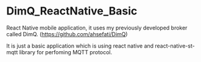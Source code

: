 # DimQ_ReactNative_Basic
React Native mobile application, it uses my previously developed broker called DimQ. (https://github.com/ahsefati/DimQ)

It is just a basic application which is using react native and react-native-st-mqtt library for perfoming MQTT protocol. 
